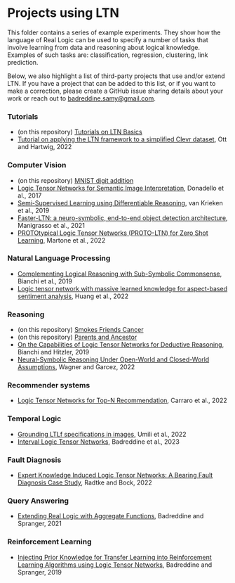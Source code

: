 # Projects using LTN
This folder contains a series of example experiments. They show how the language of Real Logic can be used to specify a number of tasks that involve learning from data and reasoning about logical knowledge. Examples of such tasks are: classification, regression, clustering, link prediction.

Below, we also highlight a list of third-party projects that use and/or extend LTN. 
If you have a project that can be added to this list, or if you want to make a correction, please create a GitHub issue sharing details about your work or reach out to [badreddine.samy@gmail.com](badreddine.samy@gmail.com).

### Tutorials
* (on this repository) [Tutorials on LTN Basics](https://github.com/logictensornetworks/logictensornetworks/tree/master/tutorials)
* [Tutorial on applying the LTN framework to a simplified Clevr dataset](https://github.com/JohannaOttb00782280/Tutorial_LTN_Clevr_like), Ott and Hartwig, 2022

### Computer Vision
* (on this repository) [MNIST digit addition](https://github.com/logictensornetworks/logictensornetworks/blob/master/examples/mnist/single_digits_addition.ipynb)
* [Logic Tensor Networks for Semantic Image Interpretation](https://arxiv.org/abs/1705.08968), Donadello et al., 2017
* [Semi-Supervised Learning using Differentiable Reasoning](https://arxiv.org/abs/1908.04700), van Krieken et al., 2019
* [Faster-LTN: a neuro-symbolic, end-to-end object detection architecture](https://arxiv.org/abs/2107.01877), Manigrasso et al., 2021
* [PROTOtypical Logic Tensor Networks (PROTO-LTN) for Zero Shot Learning](https://arxiv.org/abs/2207.00433), Martone et al., 2022

### Natural Language Processing
* [Complementing Logical Reasoning with Sub-Symbolic Commonsense](https://daselab.cs.ksu.edu/sites/default/files/Bianchi-RR-2019.pdf), Bianchi et al., 2019
* [Logic tensor network with massive learned knowledge for aspect-based sentiment analysis](https://www.sciencedirect.com/science/article/abs/pii/S095070512201036X), Huang et al., 2022

### Reasoning
* (on this repository) [Smokes Friends Cancer](https://github.com/logictensornetworks/logictensornetworks/blob/master/examples/smokes_friends_cancer/smokes_friends_cancer.ipynb)
* (on this repository) [Parents and Ancestor](https://github.com/logictensornetworks/logictensornetworks/blob/master/examples/parent_ancestor/parent_ancestor.ipynb)
* [On the Capabilities of Logic Tensor Networks for Deductive Reasoning](https://people.cs.ksu.edu/~hitzler/pub2/aaaiss-19.pdf), Bianchi and Hitzler, 2019
* [Neural-Symbolic Reasoning Under Open-World and Closed-World Assumptions](https://ceur-ws.org/Vol-3121/paper3.pdf), Wagner and Garcez, 2022

### Recommender systems
* [Logic Tensor Networks for Top-N Recommendation](https://link.springer.com/chapter/10.1007/978-3-031-27181-6_8), Carraro et al., 2022

### Temporal Logic
* [Grounding LTLf specifications in images](https://ceur-ws.org/Vol-3212/paper4.pdf), Umili et al., 2022
* [Interval Logic Tensor Networks](https://arxiv.org/abs/2303.17892), Badreddine et al., 2023

### Fault Diagnosis
* [Expert Knowledge Induced Logic Tensor Networks: A Bearing Fault Diagnosis Case Study](https://papers.phmsociety.org/index.php/phme/article/view/3329), Radtke and Bock, 2022

### Query Answering
* [Extending Real Logic with Aggregate Functions](https://ceur-ws.org/Vol-2986/paper9.pdf), Badreddine and Spranger, 2021

### Reinforcement Learning
* [Injecting Prior Knowledge for Transfer Learning into Reinforcement Learning Algorithms using Logic Tensor Networks](https://arxiv.org/abs/1906.06576), Badreddine and Spranger, 2019
